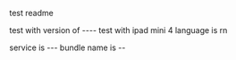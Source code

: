 test readme

test with version of ----
test with ipad mini 4
language is rn

service is ---
bundle name is --

